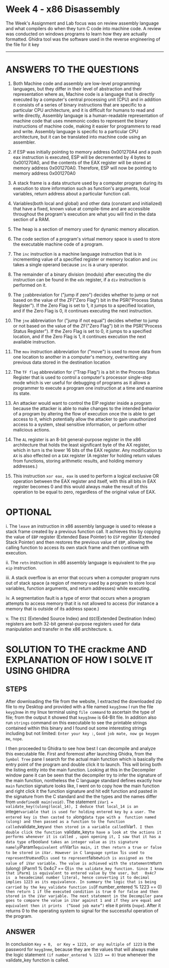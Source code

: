 # Week 4 - x86 Disassembly

The Week's Assignment and Lab focus was on review assembly language and what compilers do when they turn C code into machine code. A review was conducted on windows programs to learn how they are actually formatted. Ghidra tool was the software used in the reverse engineering of the file for it key

---
# ANSWERS TO THE QUESTIONS

1. Both Machine code and assembly are low-level programming languages, but they differ in their level of abstraction and their representation where as, Machine code is a language that is directly executed by a computer's central processing unit (CPU) and in addition it consists of a series of binary instructions that are specific to a particular CPU architecture, and it is difficult for humans to read and write directly, Assembly language is a human-readable representation of machine code that uses mnemonic codes to represent the binary instructions of machine code, making it easier for programmers to read and write. Assembly language is specific to a particular CPU architecture, but it can be translated into machine code using an assembler.

2. if ESP was initially pointing to memory address 0x001270A4 and a push eax instruction is executed, ESP will be decremented by 4 bytes to 0x001270A0, and the contents of the EAX register will be stored at memory address 0x001270A0. Therefore, ESP will now be pointing to memory address 0x001270A0

3. A stack frame is a data structure used by a computer program during its execution to store information such as function's arguments, local variables, return address about a particular function call.

4. Variables(both local and global) and other data (constant and initialized) that have a fixed, known value at compile-time and are accessible throughout the program's execution are what you will find in the data section of a RAM.

5. The heap is a section of memory used for dynamic memory allocation. 

6. The code section of a program's virtual memory space is used to store the executable machine code of a program.

7. The `inc` instruction is a machine language instruction that is in incrementing value of a specified register or memory location and `inc` takes a single operand because `inc` is a  unary operator. 

8. The remainder of a binary division (modulo) after executing the div instruction can be found in the `edx` register, if a `div` instruction is performed on it.

9. The `jz`abbreviation for ("jump if zero") decides whether to jump or not based on the value of the ZF("Zero Flag") bit in the PSR("Process Status Register"). If the Zero Flag is set to 1, it jumps to a specified location, and if the Zero Flag is 0, it continues executing the next instruction.

10. The `jne` abbreviation for ("jump if not equal") decides whether to jump or not based on the value of the ZF("Zero Flag") bit in the PSR("Process Status Register"). If the Zero Flag is set to 0, it jumps to a specified location, and if the Zero Flag is 1, it continues execution the next available instruction.

11. The `mov` instruction abbreviation for ("move") is used to move data from one location to another in a computer's memory, overwriting any previous data stored in the destination location

12. The `TF flag` abbreviation for ("Trap Flag") is a bit in the Process Status Register that is used to control a computer's processor single-step mode which is ver useful for debugging of programs as it allows a  programmer to execute a program one instruction at a time and examine its state.

13. An attacker would want to control the EIP register inside a program because the attacker is able to make changes to the intended behavior of a program by altering the flow of execution once the is able to get access to it, which potentially allow the attacker to gain unauthorized access to a system, steal sensitive information, or perform other malicious actions.

14. The `AL` register is an 8-bit general-purpose register in the x86 architecture that holds the least significant byte of the AX register, which in turn is the lower 16 bits of the EAX register. Any modification to `AX` is also effected on a `EAX` register (A register for holding return values from functions, storing arithmetic results, and holding memory addresses.)

15. This instruction `xor eax, eax` is used to perform a logical exclusive OR operation between the EAX register and itself, with this all bits in EAX register becomes  0 and this would always make the result of this operation to be equal to zero, regardless of the original value of EAX.


# OPTIONAL

i. The `leave` an instruction in x86 assembly language is used to release a stack frame created by a previous function call. It achieves this by copying the value of `EBP` register (Extended Base Pointer) to `ESP` register (Extended Stack Pointer) and then restores the previous value of `EBP`, allowing the calling function to access its own stack frame and then continue with execution.

ii. The `retn` instruction in x86 assembly language is equivalent to the `pop eip` instruction. 

iii. A stack overflow is an error that occurs when a computer program runs out of stack space (a region of memory used by a program to store local variables, function arguments, and return addresses) while executing.

iv. A segmentation fault is a type of error that occurs when a program attempts to access memory that it is not allowed to access (for instance a memory that is outside of its address space.)

v.  The `ESI` (Extended Source Index) and `EDI`(Extended Destination Index) registers are both 32-bit general-purpose registers used for data manipulation and transfer in the x86 architecture. s.


# SOLUTION TO THE crackme AND EXPLANATION OF HOW I SOLVE IT USING GHIDRA
## STEPS
After downloading the file from the website, I extracted the downloaded zip file to my Desktop and provided with a file named `keyg3nme` I run the file `keyg3nme` in my linux terminal using `file command` to ascertain the type of file; from the output it showed that `keyg3nme` is 64-Bit file. In addition also run `strings` command on this executable to see the printable strings contained within this binary and I found out some interesting  strings including but not limited: `Enter your key :`, `Good job mate, now go keygen me`, `nope`.

I then proceeded to Ghidra to see how best I can decompile and analyze this executable file. First and foremost after launching Ghidra, from the `Symbol Tree` pane I search for the actual main function which is basically the entry point of the program and double click it to launch. This will bring both the listing entity into the main function. Looking at this in the Decompiler window pane it can be seen that the decompiler try to infer the signature of the main function, nontheless the C language standard defines exactly how `main` function signature looks like, I went on to copy how the main function and right click it the function signature and hit edit function and pasted in the signature from the C standard and the the types and the names differ from `undefined8 main(void)`. The statement `iVar1 = validate_key((ulong)local_14), I deduce that local_14 is an `integer` variable that is used for holding entered key by a user. The entered key is then casted to a `long` data type with a  function named (ulong) and then passed as a function to the function called `validate_key` and then stored in a variable called `iVar1`. I then double click the function `validate_key` to have a look at the actions it performs whenever it is called , upon opening it, I saw that it has a data type of `bool` and takes an integer value as its signature namely `iParam1` equivalent of `iVar1` in main, it then return a true or false to be stored in iVar. However in C language syntax  `1` is used to represent `true` and `0` is used to represent `false` which is assigned as the value of iVar variable. The value is achieved with the statement `return (ulong) (iParm1 % 0x4c7 == 0)` in the validate_key function. Since I know that iParm1 is equivalent to entered value by the user, but   0x4c7  is  a hexadecimal number literal, hence converting it to decimal implies 1223 as its equivalence. In summary the logic that is being carried by the key_validate function is `(if number_entered % 1223 == 0)` then return 1 if the executed condition is true 0 for false and then stored in the iVar variable. The next statement in the Decompiler pane goes to compare the value in iVar against 1 and if they are equal and equivalent then it prints  (“Good job mate”)`  else it prints (`nope`). After it returns 0 to the operating system to signal for the successful operation of the program.

## ANSWER
In conclusion  `Key = 0,  or Key = 1223, or any multiple of 1223` is the password for `keyg3nme`, because they are the values that will always make the logic statement `(if number_entered % 1223 == 0)` true whenever the validate_key function is called. 



